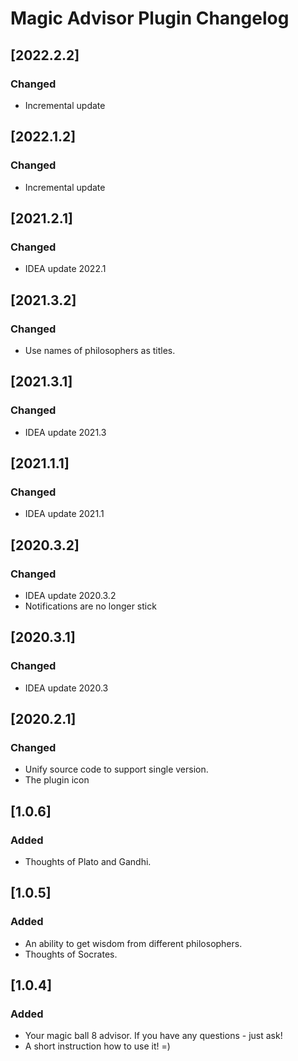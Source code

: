 <!-- Keep a Changelog guide -> https://keepachangelog.com -->

# Magic Advisor Plugin Changelog

## [2022.2.2]
### Changed
- Incremental update

## [2022.1.2]
### Changed
- Incremental update

## [2021.2.1]
### Changed
- IDEA update 2022.1

## [2021.3.2]
### Changed
- Use names of philosophers as titles.

## [2021.3.1]
### Changed
- IDEA update 2021.3

## [2021.1.1]
### Changed
- IDEA update 2021.1

## [2020.3.2]
### Changed
- IDEA update 2020.3.2
- Notifications are no longer stick

## [2020.3.1]
### Changed
- IDEA update 2020.3

## [2020.2.1]
### Changed
- Unify source code to support single version.
- The plugin icon

## [1.0.6]
### Added
- Thoughts of Plato and Gandhi.

## [1.0.5]
### Added
- An ability to get wisdom from different philosophers.
- Thoughts of Socrates.

## [1.0.4]
### Added
- Your magic ball 8 advisor. If you have any questions - just ask!
- A short instruction how to use it! =)